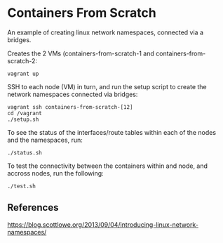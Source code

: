 # Containers From Scratch

An example of creating linux network namespaces, connected via a bridges.

Creates the 2 VMs (containers-from-scratch-1 and containers-from-scratch-2:

```
vagrant up
```

SSH to each node (VM) in turn, and run the setup script to create the network namespaces connected via bridges: 

```
vagrant ssh containers-from-scratch-[12]
cd /vagrant
./setup.sh
```

To see the status of the interfaces/route tables within each of the nodes and the namespaces, run:

```
./status.sh
```

To test the connectivity between the containers within and node, and accross nodes, run the following:

```
./test.sh
```

## References

https://blog.scottlowe.org/2013/09/04/introducing-linux-network-namespaces/
